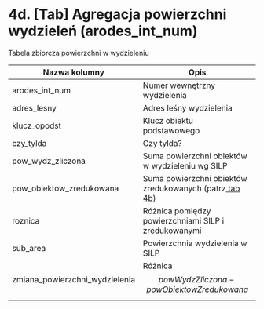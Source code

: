 # 4d. \[Tab] Agregacja powierzchni wydzieleń (arodes\_int\_num)

Tabela zbiorcza powierzchni w wydzieleniu

| Nazwa kolumny                    | Opis                                                                                                    |
| -------------------------------- | ------------------------------------------------------------------------------------------------------- |
| arodes\_int\_num                 | Numer wewnętrzny wydzielenia                                                                            |
| adres\_lesny                     | Adres leśny wydzielenia                                                                                 |
| klucz\_opodst                    | Klucz obiektu podstawowego                                                                              |
| czy\_tylda                       | Czy tylda?                                                                                              |
| pow\_wydz\_zliczona              | Suma powierzchni obiektów w wydzieleniu wg SILP                                                         |
| pow\_obiektow\_zredukowana       | Suma powierzchni obiektów zredukowanych (patrz[ tab 4b](../4b.-tab-obiekty-podstawowe-wersja-pelna.md)) |
| roznica                          | Różnica pomiędzy powierzchniami SILP i zredukowanymi                                                    |
| sub\_area                        | Powierzchnia wydzielenia w SILP                                                                         |
| zmiana\_powierzchni\_wydzielenia | Różnica $$powWydzZliczona - powObiektowZredukowana$$                                                    |

